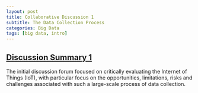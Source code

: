 ```yaml
---
layout: post
title: Collaborative Discussion 1
subtitle: The Data Collection Process
categories: Big Data
tags: [big data, intro]
---
```


## <a href="_posts/Discussion-Summary-1.pdf">Discussion Summary 1</a>

The initial discussion forum focused on critically evaluating the Internet of Things (IoT), with particular focus on the opportunities, limitations, risks and challenges associated with such a large-scale process of data collection.
